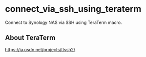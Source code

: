 # connect_via_ssh_using_teraterm
Connect to Synology NAS via SSH using TeraTerm macro.

## About TeraTerm

https://ja.osdn.net/projects/ttssh2/
